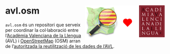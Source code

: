 
<!-- README.md is generated from README.Rmd. Please edit that file -->

# avl.osm <a href="https://osm-catalan.github.io/avl.osm"><img src='man/figures/logo.svg' align="right" height=110 alt="Web del projecte"/></a>

<!-- badges: start -->
<!-- [![pre-commit](https://github.com/OSM-Catalan/avl.osm/actions/workflows/pre-commit.yaml/badge.svg)](https://github.com/OSM-Catalan/avl.osm/actions/workflows/pre-commit.yaml) -->
<!-- [![R-CMD-check](https://github.com/OSM-Catalan/avl.osm/actions/workflows/R-CMD-check.yaml/badge.svg)](https://github.com/OSM-Catalan/avl.osm/actions/workflows/R-CMD-check.yaml) -->
<!-- [![test-coverage](https://github.com/OSM-Catalan/avl.osm/actions/workflows/test-coverage.yaml/badge.svg)](https://github.com/OSM-Catalan/avl.osm/actions/workflows/test-coverage.yaml) -->
<!-- badges: end -->

`avl.osm` és un repositori que serveix per coordinar la col·laboració
entre l’[Acadèmia Valenciana de la Llengua](https://www.avl.gva.es)
(AVL) i [OpenStreetMap](https://openstreetmap.org) (OSM) arran de
l’[autoritzada la reutilització de les dades de
l’AVL](https://wiki.openstreetmap.org/wiki/File:AVL_autoritza.jpg).
